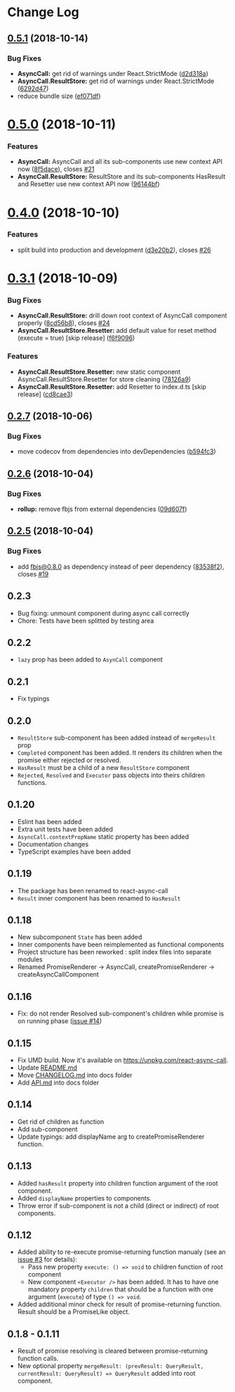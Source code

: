 # Change Log

## [0.5.1](https://github.com/kuzn-ilya/react-async-call/compare/v0.5.0...v0.5.1) (2018-10-14)


### Bug Fixes

* **AsyncCall:** get rid of warnings under React.StrictMode ([d2d318a](https://github.com/kuzn-ilya/react-async-call/commit/d2d318a))
* **AsyncCall.ResultStore:** get rid of warnings under React.StrictMode ([6292d47](https://github.com/kuzn-ilya/react-async-call/commit/6292d47))
* reduce bundle size ([ef071df](https://github.com/kuzn-ilya/react-async-call/commit/ef071df))

# [0.5.0](https://github.com/kuzn-ilya/react-async-call/compare/v0.4.0...v0.5.0) (2018-10-11)


### Features

* **AsyncCall:** AsyncCall and all its sub-components use new context API now ([8f5dace](https://github.com/kuzn-ilya/react-async-call/commit/8f5dace)), closes [#21](https://github.com/kuzn-ilya/react-async-call/issues/21)
* **AsyncCall.ResultStore:** ResultStore and its sub-components HasResult and Resetter use new context API now ([96144bf](https://github.com/kuzn-ilya/react-async-call/commit/96144bf))

# [0.4.0](https://github.com/kuzn-ilya/react-async-call/compare/v0.3.1...v0.4.0) (2018-10-10)


### Features

* split build into production and development ([d3e20b2](https://github.com/kuzn-ilya/react-async-call/commit/d3e20b2)), closes [#26](https://github.com/kuzn-ilya/react-async-call/issues/26)

# [0.3.1](https://github.com/kuzn-ilya/react-async-call/compare/v0.2.7...v0.3.1) (2018-10-09)


### Bug Fixes

* **AsyncCall.ResultStore:** drill down root context of AsyncCall component properly ([8cd56b8](https://github.com/kuzn-ilya/react-async-call/commit/8cd56b8)), closes [#24](https://github.com/kuzn-ilya/react-async-call/issues/24)
* **AsyncCall.ResultStore.Resetter:** add default value for reset method (execute = true) [skip release] ([f6f9096](https://github.com/kuzn-ilya/react-async-call/commit/f6f9096))


### Features

* **AsyncCall.ResultStore.Resetter:** new static component AsyncCall.ResultStore.Resetter for store cleaning ([78126a9](https://github.com/kuzn-ilya/react-async-call/commit/78126a9))
* **AsyncCall.ResultStore.Resetter:** add Resetter to index.d.ts [skip release] ([cd8cae3](https://github.com/kuzn-ilya/react-async-call/commit/cd8cae3))

## [0.2.7](https://github.com/kuzn-ilya/react-async-call/compare/v0.2.6...v0.2.7) (2018-10-06)


### Bug Fixes

* move codecov from dependencies into devDependencies ([b594fc3](https://github.com/kuzn-ilya/react-async-call/commit/b594fc3))

## [0.2.6](https://github.com/kuzn-ilya/react-async-call/compare/v0.2.5...v0.2.6) (2018-10-04)


### Bug Fixes

* **rollup:** remove fbjs from external dependencies ([09d607f](https://github.com/kuzn-ilya/react-async-call/commit/09d607f))

## [0.2.5](https://github.com/kuzn-ilya/react-async-call/compare/v0.2.4...v0.2.5) (2018-10-04)


### Bug Fixes

* add fbjs@0.8.0 as dependency instead of peer dependency ([83538f2](https://github.com/kuzn-ilya/react-async-call/commit/83538f2)), closes [#19](https://github.com/kuzn-ilya/react-async-call/issues/19)

## 0.2.3

* Bug fixing: unmount component during async call correctly
* Chore: Tests have been splitted by testing area

## 0.2.2

* `lazy` prop has been added to `AsynCall` component

## 0.2.1

* Fix typings

## 0.2.0

* `ResultStore` sub-component has been added instead of `mergeResult` prop
* `Completed` component has been added. It renders its children when the promise either rejected or resolved.
* `HasResult` must be a child of a new `ResultStore` component
* `Rejected`, `Resolved` and `Executor` pass objects into theirs children functions.

## 0.1.20

* Eslint has been added
* Extra unit tests have been added
* `AsyncCall.contextPropName` static property has been added
* Documentation changes
* TypeScript examples have been added

## 0.1.19

* The package has been renamed to react-async-call
* `Result` inner component has been renamed to `HasResult`

## 0.1.18

* New subcomponent `State` has been added
* Inner components have been reimplemented as functional components
* Project structure has been reworked : split index files into separate modules
* Renamed PromiseRenderer -> AsyncCall, createPromiseRenderer -> createAsyncCallComponent

## 0.1.16

* Fix: do not render Resolved sub-component's children while promise is on running phase ([issue #14](https://github.com/kuzn-ilya/react-async-call/issues/14))

## 0.1.15

* Fix UMD build. Now it's available on https://unpkg.com/react-async-call.
* Update [README.md](https://github.com/kuzn-ilya/react-async-call/blob/master/README.md)
* Move [CHANGELOG.md](https://github.com/kuzn-ilya/react-async-call/blob/master/docs/CHANGELOG.md) into docs folder
* Add [API.md](https://github.com/kuzn-ilya/react-async-call/blob/master/docs/API.md) into docs folder

## 0.1.14

* Get rid of <Resolved> children as function
* Add <Result> sub-component
* Update typings: add displayName arg to createPromiseRenderer function.

## 0.1.13

* Added `hasResult` property into children function argument of the root component.
* Added `displayName` properties to components.
* Throw error if sub-component is not a child (direct or indirect) of root components.

## 0.1.12

* Added ability to re-execute promise-returning function manualy (see an [issue #3](https://github.com/kuzn-ilya/react-async-call/issues/3) for details):
  * Pass new property `execute: () => void` to children function of root component
  * New component `<Executor />` has been added. It has to have one mandatory property `children` that should be a function with one argument (`execute`) of type `() => void`.
* Added additional minor check for result of promise-returning function. Result should be a PromiseLike object.

## 0.1.8 - 0.1.11

* Result of promise resolving is cleared between promise-returning function calls.
* New optional property `mergeResult: (prevResult: QueryResult, currentResult: QueryResult) => QueryResult` added into root component.
